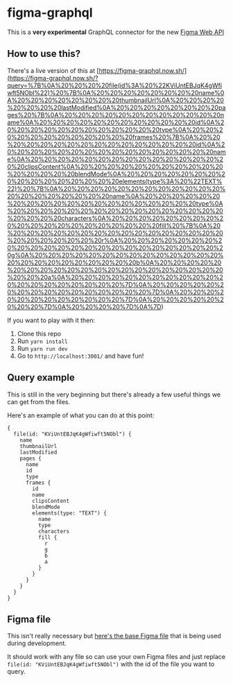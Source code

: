 # figma-graphql

This is a **very experimental** GraphQL connector for the new [Figma Web API](https://www.figma.com/developers)

## How to use this?

There's a live version of this at [https://figma-graphql.now.sh/](<https://figma-graphql.now.sh/?query=%7B%0A%20%20%20%20file(id%3A%20%22KViUntEBJqK4gWfiwft5NObl%22)%20%7B%0A%20%20%20%20%20%20%20%20name%0A%20%20%20%20%20%20%20%20thumbnailUrl%0A%20%20%20%20%20%20%20%20lastModified%0A%20%20%20%20%20%20%20%20pages%20%7B%0A%20%20%20%20%20%20%20%20%20%20%20%20name%0A%20%20%20%20%20%20%20%20%20%20%20%20id%0A%20%20%20%20%20%20%20%20%20%20%20%20type%0A%20%20%20%20%20%20%20%20%20%20%20%20frames%20%7B%0A%20%20%20%20%20%20%20%20%20%20%20%20%20%20%20%20id%0A%20%20%20%20%20%20%20%20%20%20%20%20%20%20%20%20name%0A%20%20%20%20%20%20%20%20%20%20%20%20%20%20%20%20clipsContent%0A%20%20%20%20%20%20%20%20%20%20%20%20%20%20%20%20blendMode%0A%20%20%20%20%20%20%20%20%20%20%20%20%20%20%20%20elements(type%3A%20%22TEXT%22)%20%7B%0A%20%20%20%20%20%20%20%20%20%20%20%20%20%20%20%20%20%20%20%20name%0A%20%20%20%20%20%20%20%20%20%20%20%20%20%20%20%20%20%20%20%20type%0A%20%20%20%20%20%20%20%20%20%20%20%20%20%20%20%20%20%20%20%20characters%0A%20%20%20%20%20%20%20%20%20%20%20%20%20%20%20%20%20%20%20%20fill%20%7B%0A%20%20%20%20%20%20%20%20%20%20%20%20%20%20%20%20%20%20%20%20%20%20%20%20r%0A%20%20%20%20%20%20%20%20%20%20%20%20%20%20%20%20%20%20%20%20%20%20%20%20g%0A%20%20%20%20%20%20%20%20%20%20%20%20%20%20%20%20%20%20%20%20%20%20%20%20b%0A%20%20%20%20%20%20%20%20%20%20%20%20%20%20%20%20%20%20%20%20%20%20%20%20a%0A%20%20%20%20%20%20%20%20%20%20%20%20%20%20%20%20%20%20%20%20%7D%0A%20%20%20%20%20%20%20%20%20%20%20%20%20%20%20%20%7D%0A%20%20%20%20%20%20%20%20%20%20%20%20%7D%0A%20%20%20%20%20%20%20%20%7D%0A%20%20%20%20%7D%0A%7D>)

If you want to play with it then:

1. Clone this repo
2. Run `yarn install`
3. Run `yarn run dev`
4. Go to `http://localhost:3001/` and have fun!

## Query example

This is still in the very beginning but there's already a few useful things we can get from the files.

Here's an example of what you can do at this point:

```gql
{
  file(id: "KViUntEBJqK4gWfiwft5NObl") {
    name
    thumbnailUrl
    lastModified
    pages {
      name
      id
      type
      frames {
        id
        name
        clipsContent
        blendMode
        elements(type: "TEXT") {
          name
          type
          characters
          fill {
            r
            g
            b
            a
          }
        }
      }
    }
  }
}
```

## Figma file

This isn't really necessary but [here's the base Figma file](https://www.figma.com/file/KViUntEBJqK4gWfiwft5NObl/Style-guide) that is being used during development.

It should work with any file so can use your own Figma files and just replace `file(id: "KViUntEBJqK4gWfiwft5NObl")` with the id of the file you want to query.
